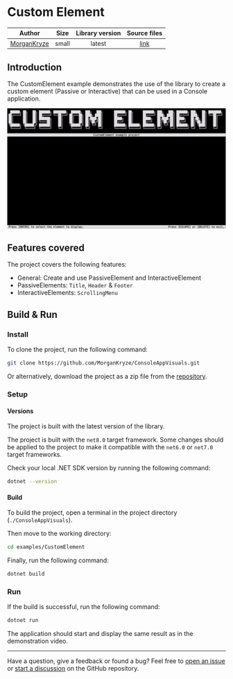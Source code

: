 # Custom Element

|                    Author                     | Size  | Library version |                                       Source files                                        |
| :-------------------------------------------: | :---: | :-------------: | :---------------------------------------------------------------------------------------: |
| [MorganKryze](https://github.com/MorganKryze) | small |     latest      | [link](https://github.com/MorganKryze/ConsoleAppVisuals/blob/main/examples/CustomElement) |

## Introduction

The CustomElement example demonstrates the use of the library to create a custom element (Passive or Interactive) that can be used in a Console application.

![Demo](../assets/vid/gif/examples/custom_element.gif)

## Features covered

The project covers the following features:

- General: Create and use PassiveElement and InteractiveElement
- PassiveElements: `Title`, `Header` & `Footer`
- InteractiveElements: `ScrollingMenu`

## Build & Run

### Install

To clone the project, run the following command:

```bash
git clone https://github.com/MorganKryze/ConsoleAppVisuals.git
```

Or alternatively, download the project as a zip file from the [repository](https://github.com/MorganKryze/ConsoleAppVisuals).

### Setup

#### Versions

The project is built with the latest version of the library.

The project is built with the `net8.0` target framework. Some changes should be applied to the project to make it compatible with the `net6.0` or `net7.0` target frameworks.

Check your local .NET SDK version by running the following command:

```bash
dotnet --version
```

#### Build

To build the project, open a terminal in the project directory (`./ConsoleAppVisuals`).

Then move to the working directory:

```bash
cd examples/CustomElement
```

Finally, run the following command:

```bash
dotnet build
```

### Run

If the build is successful, run the following command:

```bash
dotnet run
```

The application should start and display the same result as in the demonstration video.

---

Have a question, give a feedback or found a bug? Feel free to [open an issue](https://github.com/MorganKryze/ConsoleAppVisuals/issues) or [start a discussion](https://github.com/MorganKryze/ConsoleAppVisuals/discussions) on the GitHub repository.
